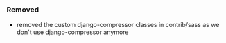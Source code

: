 ### Removed

- removed the custom django-compressor classes in contrib/sass as we don't use
  django-compressor anymore

